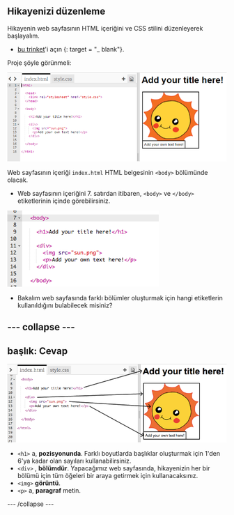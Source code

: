 ## Hikayenizi düzenleme

Hikayenin web sayfasının HTML içeriğini ve CSS stilini düzenleyerek başlayalım.

+ [bu trinket](http://jumpto.cc/web-story)'i açın {: target = "_ blank"}.

Proje şöyle görünmeli:

![ekran görüntüsü](images/story-starter.png)

Web sayfasının içeriği `index.html` HTML belgesinin `<body>` bölümünde olacak.

+ Web sayfasının içeriğini 7. satırdan itibaren, `<body>` ve `</body>` etiketlerinin içinde görebilirsiniz.

![ekran görüntüsü](images/story-html.png)

+ Bakalım web sayfasında farklı bölümler oluşturmak için hangi etiketlerin kullanıldığını bulabilecek misiniz?

## \--- collapse \---

## başlık: Cevap

![ekran görüntüsü](images/story-elements.png)

+ `<h1>` a, **pozisyonunda**. Farklı boyutlarda başlıklar oluşturmak için 1'den 6'ya kadar olan sayıları kullanabilirsiniz.
+ `<div>` , **bölümdür**. Yapacağımız web sayfasında, hikayenizin her bir bölümü için tüm öğeleri bir araya getirmek için kullanacaksınız.
+ `<img>` **görüntü**.
+ `<p>` a, **paragraf** metin.

\--- /collapse \---
